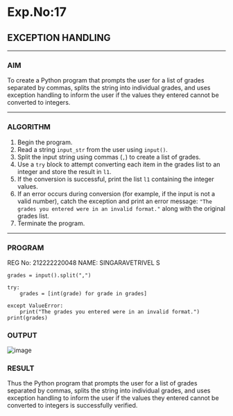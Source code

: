 # Exp.No:17  
## EXCEPTION HANDLING

---

### AIM  
To create a Python program that prompts the user for a list of grades separated by commas, splits the string into individual grades, and uses exception handling to inform the user if the values they entered cannot be converted to integers.

---
 
### ALGORITHM

1. Begin the program.  
2. Read a string `input_str` from the user using `input()`.  
3. Split the input string using commas (`,`) to create a list of grades.  
4. Use a `try` block to attempt converting each item in the grades list to an integer and store the result in `l1`.  
5. If the conversion is successful, print the list `l1` containing the integer values.  
6. If an error occurs during conversion (for example, if the input is not a valid number), catch the exception and print an error message: `"The grades you entered were in an invalid format."` along with the original grades list.  
7. Terminate the program.

---

### PROGRAM
REG No: 212222220048
NAME: SINGARAVETRIVEL S

```
grades = input().split(",")

try:
	grades = [int(grade) for grade in grades]
  
except ValueError:
	print("The grades you entered were in an invalid format.")
print(grades)

```

### OUTPUT

![image](https://github.com/user-attachments/assets/7fb7a866-2a33-445c-aa07-5d81f2d8a6e9)


### RESULT
Thus the Python program that prompts the user for a list of grades separated by commas, splits the string into individual grades, and uses exception handling to inform the user if the values they entered cannot be converted to integers is successfully verified.
